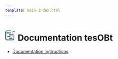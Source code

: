 ```yaml
---
template: main-index.html
---
```


# ![csc-docs-logo](img/logo-16.svg) Documentation tesOBt

* [Documentation instructions](meta/general_instructions.md)
